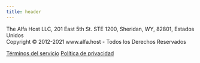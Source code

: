 ```yaml
---
title: header
---
```


<section class="items-center justify-between p-8 text-center md:text-left md:flex">
	<p class="text-sm text-gray-500">
		The Alfa Host LLC, 201 East 5th St. STE 1200, Sheridan, WY, 82801, Estados Unidos<br />
		Copyright © 2012-2021 www.alfa.host - Todos los Derechos Reservados
	</p>
	<div class="inline-flex gap-4 mt-4 text-sm md:mt-0">
		<a class="text-blue-700" href="./">Términos del servicio</a>
		<a class="text-blue-700" href="./">Política de privacidad</a>
	</div>
</section>
